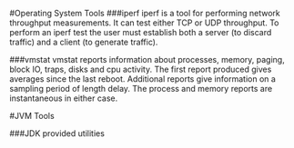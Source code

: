 #Operating System Tools
###iperf
	iperf  is  a  tool for performing network throughput measurements.  It can test either TCP or UDP throughput.  To perform an iperf test the user must establish both a server (to discard traffic) and a client (to generate  traffic).

###vmstat
	vmstat reports information about processes, memory, paging, block IO, traps, disks and cpu activity. The  first  report  produced gives averages since the last reboot.  Additional reports give information on a sampling period of length delay.  The process and memory reports are instantaneous in either case.




#JVM Tools

###JDK provided utilities
